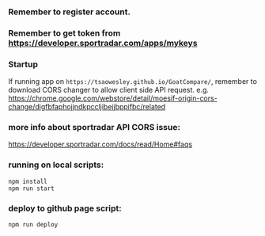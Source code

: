 ### Remember to register account.

### Remember to get token from https://developer.sportradar.com/apps/mykeys

### Startup

If running app on `https://tsaowesley.github.io/GoatCompare/`, remember to download CORS changer to allow client side API request. 
e.g. https://chrome.google.com/webstore/detail/moesif-origin-cors-change/digfbfaphojjndkpccljibejjbppifbc/related

###  more info about sportradar API CORS issue:
https://developer.sportradar.com/docs/read/Home#faqs

### running on local scripts:

```
npm install
npm run start
```

### deploy to github page script:

```
npm run deploy
```
